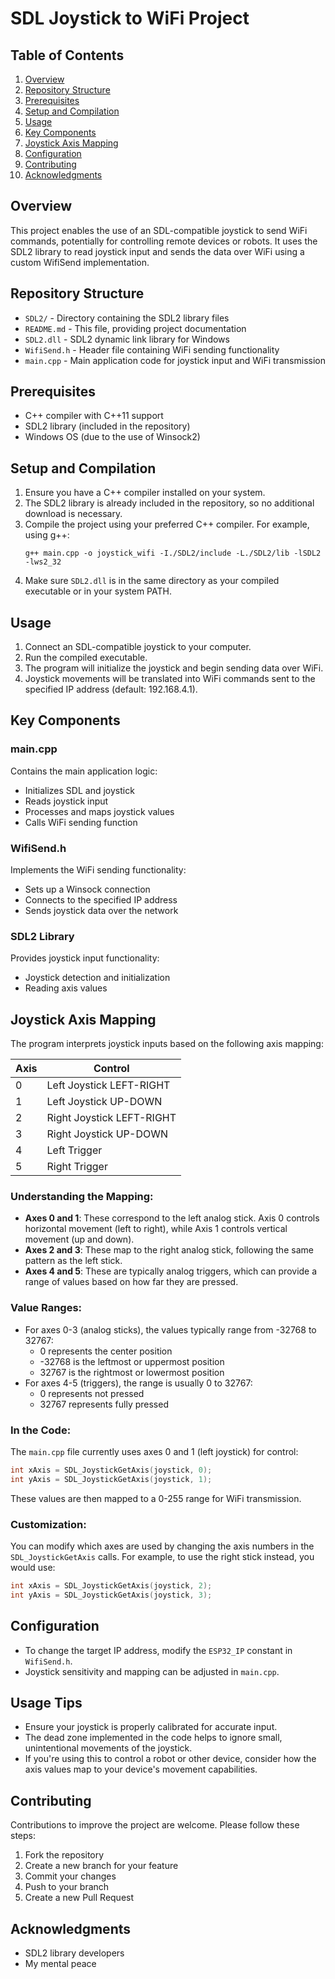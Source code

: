 # SDL Joystick to WiFi Project

## Table of Contents
1. [Overview](#overview)
2. [Repository Structure](#repository-structure)
3. [Prerequisites](#prerequisites)
4. [Setup and Compilation](#setup-and-compilation)
5. [Usage](#usage)
6. [Key Components](#key-components)
7. [Joystick Axis Mapping](#joystick-axis-mapping)
8. [Configuration](#configuration)
9. [Contributing](#contributing)
10. [Acknowledgments](#acknowledgments)

## Overview
This project enables the use of an SDL-compatible joystick to send WiFi commands, potentially for controlling remote devices or robots. It uses the SDL2 library to read joystick input and sends the data over WiFi using a custom WifiSend implementation.

## Repository Structure
- `SDL2/` - Directory containing the SDL2 library files
- `README.md` - This file, providing project documentation
- `SDL2.dll` - SDL2 dynamic link library for Windows
- `WifiSend.h` - Header file containing WiFi sending functionality
- `main.cpp` - Main application code for joystick input and WiFi transmission

## Prerequisites
- C++ compiler with C++11 support
- SDL2 library (included in the repository)
- Windows OS (due to the use of Winsock2)

## Setup and Compilation
1. Ensure you have a C++ compiler installed on your system.
2. The SDL2 library is already included in the repository, so no additional download is necessary.
3. Compile the project using your preferred C++ compiler. For example, using g++:
   ```
   g++ main.cpp -o joystick_wifi -I./SDL2/include -L./SDL2/lib -lSDL2 -lws2_32
   ```
4. Make sure `SDL2.dll` is in the same directory as your compiled executable or in your system PATH.

## Usage
1. Connect an SDL-compatible joystick to your computer.
2. Run the compiled executable.
3. The program will initialize the joystick and begin sending data over WiFi.
4. Joystick movements will be translated into WiFi commands sent to the specified IP address (default: 192.168.4.1).

## Key Components

### main.cpp
Contains the main application logic:
- Initializes SDL and joystick
- Reads joystick input
- Processes and maps joystick values
- Calls WiFi sending function

### WifiSend.h
Implements the WiFi sending functionality:
- Sets up a Winsock connection
- Connects to the specified IP address
- Sends joystick data over the network

### SDL2 Library
Provides joystick input functionality:
- Joystick detection and initialization
- Reading axis values

## Joystick Axis Mapping

The program interprets joystick inputs based on the following axis mapping:

| Axis | Control               |
|------|----------------------|
| 0    | Left Joystick LEFT-RIGHT |
| 1    | Left Joystick UP-DOWN |
| 2    | Right Joystick LEFT-RIGHT |
| 3    | Right Joystick UP-DOWN |
| 4    | Left Trigger         |
| 5    | Right Trigger        |

### Understanding the Mapping:

- **Axes 0 and 1**: These correspond to the left analog stick. Axis 0 controls horizontal movement (left to right), while Axis 1 controls vertical movement (up and down).
- **Axes 2 and 3**: These map to the right analog stick, following the same pattern as the left stick.
- **Axes 4 and 5**: These are typically analog triggers, which can provide a range of values based on how far they are pressed.

### Value Ranges:

- For axes 0-3 (analog sticks), the values typically range from -32768 to 32767:
  - 0 represents the center position
  - -32768 is the leftmost or uppermost position
  - 32767 is the rightmost or lowermost position
- For axes 4-5 (triggers), the range is usually 0 to 32767:
  - 0 represents not pressed
  - 32767 represents fully pressed

### In the Code:

The `main.cpp` file currently uses axes 0 and 1 (left joystick) for control:

```cpp
int xAxis = SDL_JoystickGetAxis(joystick, 0);
int yAxis = SDL_JoystickGetAxis(joystick, 1);
```

These values are then mapped to a 0-255 range for WiFi transmission.

### Customization:

You can modify which axes are used by changing the axis numbers in the `SDL_JoystickGetAxis` calls. For example, to use the right stick instead, you would use:

```cpp
int xAxis = SDL_JoystickGetAxis(joystick, 2);
int yAxis = SDL_JoystickGetAxis(joystick, 3);
```

## Configuration
- To change the target IP address, modify the `ESP32_IP` constant in `WifiSend.h`.
- Joystick sensitivity and mapping can be adjusted in `main.cpp`.

## Usage Tips

- Ensure your joystick is properly calibrated for accurate input.
- The dead zone implemented in the code helps to ignore small, unintentional movements of the joystick.
- If you're using this to control a robot or other device, consider how the axis values map to your device's movement capabilities.

## Contributing
Contributions to improve the project are welcome. Please follow these steps:
1. Fork the repository
2. Create a new branch for your feature
3. Commit your changes
4. Push to your branch
5. Create a new Pull Request

## Acknowledgments
- SDL2 library developers
- My mental peace
